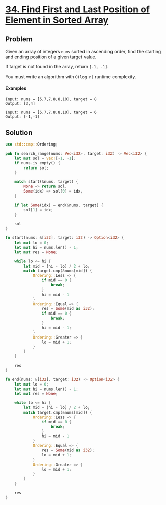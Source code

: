 # [34. Find First and Last Position of Element in Sorted Array](https://leetcode.com/problems/find-first-and-last-position-of-element-in-sorted-array/)

## Problem

Given an array of integers `nums` sorted in ascending order, find the starting
and ending position of a given target value.

If target is not found in the array, return `[-1, -1]`.

You must write an algorithm with `O(log n)` runtime complexity.

#### Examples

```text
Input: nums = [5,7,7,8,8,10], target = 8
Output: [3,4]
```

```text
Input: nums = [5,7,7,8,8,10], target = 6
Output: [-1,-1]
```

## Solution

```rust
use std::cmp::Ordering;

pub fn search_range(nums: Vec<i32>, target: i32) -> Vec<i32> {
    let mut sol = vec![-1, -1];
    if nums.is_empty() {
        return sol;
    }

    match start(&nums, target) {
        None => return sol,
        Some(idx) => sol[0] = idx,
    }

    if let Some(idx) = end(&nums, target) {
        sol[1] = idx;
    }

    sol
}

fn start(nums: &[i32], target: i32) -> Option<i32> {
    let mut lo = 0;
    let mut hi = nums.len() - 1;
    let mut res = None;

    while lo <= hi {
        let mid = (hi - lo) / 2 + lo;
        match target.cmp(&nums[mid]) {
            Ordering::Less => {
                if mid == 0 {
                    break;
                }
                hi = mid - 1
            }
            Ordering::Equal => {
                res = Some(mid as i32);
                if mid == 0 {
                    break;
                }
                hi = mid - 1;
            }
            Ordering::Greater => {
                lo = mid + 1;
            }
        }
    }

    res
}

fn end(nums: &[i32], target: i32) -> Option<i32> {
    let mut lo = 0;
    let mut hi = nums.len() - 1;
    let mut res = None;

    while lo <= hi {
        let mid = (hi - lo) / 2 + lo;
        match target.cmp(&nums[mid]) {
            Ordering::Less => {
                if mid == 0 {
                    break;
                }
                hi = mid - 1
            }
            Ordering::Equal => {
                res = Some(mid as i32);
                lo = mid + 1;
            }
            Ordering::Greater => {
                lo = mid + 1;
            }
        }
    }

    res
}
```